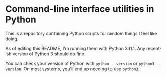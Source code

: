 # Command-line interface utilities in Python
This is a repository containing Python scripts for random things I feel like doing.

As of editing this README, I'm running them with Python 3.11.1. Any recent-ish version of Python 3 should do fine.

You can check your version of Python with `python --version` or `python3 --version`. On most systems, you'll end up needing to use `python3`.
